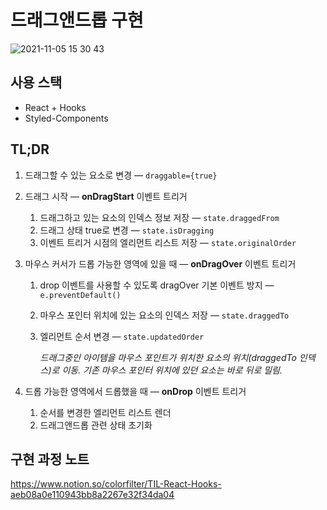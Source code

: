 # 드래그앤드롭 구현

![2021-11-05 15 30 43](https://user-images.githubusercontent.com/8604840/140512920-d027dbf8-e434-4bdc-a9ef-28b4ad0f5805.gif)

## 사용 스택
- React + Hooks
- Styled-Components

## TL;DR
1. 드래그할 수 있는 요소로 변경 — `draggable={true}`
2. 드래그 시작 — **onDragStart** 이벤트 트리거
    1. 드래그하고 있는 요소의 인덱스 정보 저장 — `state.draggedFrom`
    2. 드래그 상태 true로 변경 — `state.isDragging`
    3. 이벤트 트리거 시점의 엘리먼트 리스트 저장 — `state.originalOrder`
3. 마우스 커서가 드롭 가능한 영역에 있을 때 — **onDragOver** 이벤트 트리거
    1. drop 이벤트를 사용할 수 있도록 dragOver 기본 이벤트 방지 — `e.preventDefault()`
    2. 마우스 포인터 위치에 있는 요소의 인덱스 저장 — `state.draggedTo`
    3. 엘리먼트 순서 변경 — `state.updatedOrder`
        
        *드래그중인 아이템을 마우스 포인트가 위치한 요소의 위치(draggedTo 인덱스)로 이동. 기존 마우스 포인터 위치에 있던 요소는 바로 뒤로 밀림.* 
        
4. 드롭 가능한 영역에서 드롭했을 때 — **onDrop** 이벤트 트리거
    1. 순서를 변경한 엘리먼트 리스트 렌더
    2. 드래그앤드롭 관련 상태 초기화
## 구현 과정 노트
https://www.notion.so/colorfilter/TIL-React-Hooks-aeb08a0e110943bb8a2267e32f34da04
